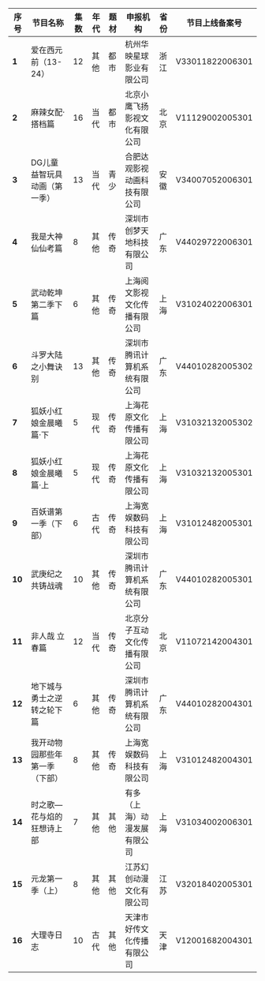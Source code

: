  序号 | 节目名称 | 集数 | 年代 | 题材 | 申报机构 | 省份 | 节目上线备案号 
---|---|---|---|---|---|---|---
 **1** | 爱在西元前（13-24） | 12 | 其他 | 都市 | 杭州华映星球影业有限公司 | 浙江 | V33011822006301 
 **2** | 麻辣女配·搭档篇 | 16 | 当代 | 都市 | 北京小鹰飞扬影视文化有限公司 | 北京 | V11129002005301 
 **3** | DG儿童益智玩具动画（第一季） | 13 | 当代 | 青少 | 合肥达观影视动画科技有限公司 | 安徽 | V34007052006301 
 **4** | 我是大神仙仙考篇 | 8 | 其他 | 传奇 | 深圳市创梦天地科技有限公司 | 广东 | V44029722006301 
 **5** | 武动乾坤第二季下篇 | 6 | 其他 | 传奇 | 上海阅文影视文化传播有限公司 | 上海 | V31024022006301 
 **6** | 斗罗大陆之小舞诀别 | 13 | 其他 | 传奇 | 深圳市腾讯计算机系统有限公司 | 广东 | V44010282005302 
 **7** | 狐妖小红娘金晨曦篇·下 | 5 | 现代 | 传奇 | 上海花原文化传播有限公司 | 上海 | V31032132005302 
 **8** | 狐妖小红娘金晨曦篇·上 | 5 | 现代 | 传奇 | 上海花原文化传播有限公司 | 上海 | V31032132005301 
 **9** | 百妖谱第一季（下部） | 6 | 古代 | 传奇 | 上海宽娱数码科技有限公司 | 上海 | V31012482005301 
 **10** | 武庚纪之共铸战魂 | 10 | 其他 | 传奇 | 深圳市腾讯计算机系统有限公司 | 广东 | V44010282005301 
 **11** | 非人哉 立春篇 | 12 | 当代 | 传奇 | 北京分子互动文化传播有限公司 | 北京 | V11072142004301 
 **12** | 地下城与勇士之逆转之轮下篇 | 6 | 其他 | 传奇 | 深圳市腾讯计算机系统有限公司 | 广东 | V44010282004301 
 **13** | 我开动物园那些年第一季（下部） | 8 | 其他 | 传奇 | 上海宽娱数码科技有限公司 | 上海 | V31012482004301 
 **14** | 时之歌—花与焰的狂想诗上部 | 7 | 其他 | 其他 | 有多（上海）动漫发展有限公司 | 上海 | V31034002006301 
 **15** | 元龙第一季（上） | 8 | 其他 | 其他 | 江苏幻创动漫文化有限公司 | 江苏 | V32018402005301 
 **16** | 大理寺日志 | 10 | 古代 | 其他 | 天津市好传文化传播有限公司 | 天津 | V12001682004301 